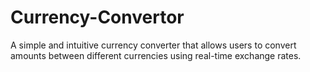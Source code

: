 # Currency-Convertor
A simple and intuitive currency converter that allows users to convert amounts between different currencies using real-time exchange rates.
